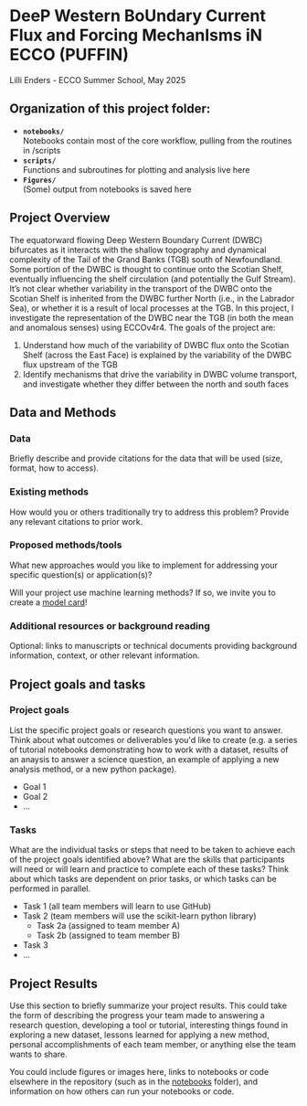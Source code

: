 # DeeP Western BoUndary Current Flux and Forcing MechanIsms iN ECCO (PUFFIN)  
Lilli Enders - ECCO Summer School, May 2025

## Organization of this project folder: 
* **`notebooks/`**
<br> Notebooks contain most of the core workflow, pulling from the routines in /scripts 
* **`scripts/`**
<br> Functions and subroutines for plotting and analysis live here 
* **`Figures/`**
<br> (Some) output from notebooks is saved here

## Project Overview

The equatorward flowing Deep Western Boundary Current (DWBC) bifurcates as it interacts with the shallow topography and dynamical complexity of the Tail of the Grand Banks (TGB) south of Newfoundland. Some portion of the DWBC is thought to continue onto the Scotian Shelf, eventually influencing the shelf circulation (and potentially the Gulf Stream). It’s not clear whether variability in the transport of the DWBC onto the Scotian Shelf is inherited from the DWBC further North (i.e., in the Labrador Sea), or whether it is a result of local processes at the TGB. In this project, I investigate the representation of the DWBC near the TGB (in both the mean and anomalous senses) using ECCOv4r4. The goals of the project are: 
  1. Understand how much of the variability of DWBC flux onto the Scotian Shelf (across the East Face) is explained by the variability of the DWBC flux upstream of the TGB
  2. Identify mechanisms that drive the variability in DWBC volume transport, and investigate whether they differ between the north and south faces

## Data and Methods

### Data

Briefly describe and provide citations for the data that will be used (size, format, how to access).

### Existing methods

How would you or others traditionally try to address this problem? Provide any relevant citations to prior work.

### Proposed methods/tools

What new approaches would you like to implement for addressing your specific question(s) or application(s)?

Will your project use machine learning methods? If so, we invite you to create a [model card](model-card.md)!

### Additional resources or background reading

Optional: links to manuscripts or technical documents providing background information, context, or other relevant information.

## Project goals and tasks

### Project goals

List the specific project goals or research questions you want to answer. Think about what outcomes or deliverables you'd like to create (e.g. a series of tutorial notebooks demonstrating how to work with a dataset, results of an anaysis to answer a science question, an example of applying a new analysis method, or a new python package).

* Goal 1
* Goal 2
* ...

### Tasks

What are the individual tasks or steps that need to be taken to achieve each of the project goals identified above? What are the skills that participants will need or will learn and practice to complete each of these tasks? Think about which tasks are dependent on prior tasks, or which tasks can be performed in parallel.

* Task 1 (all team members will learn to use GitHub)
* Task 2 (team members will use the scikit-learn python library)
  * Task 2a (assigned to team member A)
  * Task 2b (assigned to team member B)
* Task 3
* ...

## Project Results

Use this section to briefly summarize your project results. This could take the form of describing the progress your team made to answering a research question, developing a tool or tutorial, interesting things found in exploring a new dataset, lessons learned for applying a new method, personal accomplishments of each team member, or anything else the team wants to share.

You could include figures or images here, links to notebooks or code elsewhere in the repository (such as in the [notebooks](notebooks/) folder), and information on how others can run your notebooks or code.
